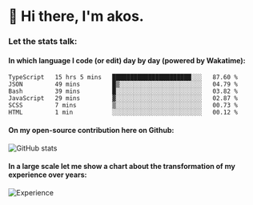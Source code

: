 # 👋 Hi there, I'm akos. 


### Let the stats talk:


#### In which language I code (or edit) day by day (powered by Wakatime): 

<!--START_SECTION:waka-->

```text
TypeScript   15 hrs 5 mins   ██████████████████████░░░   87.60 %
JSON         49 mins         █▒░░░░░░░░░░░░░░░░░░░░░░░   04.79 %
Bash         39 mins         █░░░░░░░░░░░░░░░░░░░░░░░░   03.82 %
JavaScript   29 mins         ▓░░░░░░░░░░░░░░░░░░░░░░░░   02.87 %
SCSS         7 mins          ▒░░░░░░░░░░░░░░░░░░░░░░░░   00.73 %
HTML         1 min           ░░░░░░░░░░░░░░░░░░░░░░░░░   00.12 %
```

<!--END_SECTION:waka-->

#### On my open-source contribution here on Github:
 
![GitHub stats](https://github-readme-stats.vercel.app/api?username=akosbalasko)

#### In a large scale let me show a chart about the transformation of my experience over years:   

![Experience](https://cr-skills-chart-widget.azurewebsites.net/api/api?username=akosbalasko)
